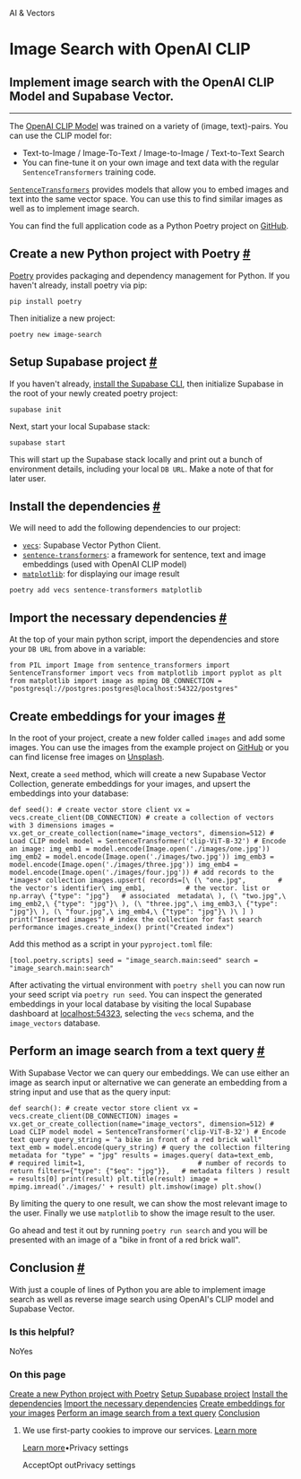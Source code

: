 AI & Vectors

# Image Search with OpenAI CLIP

## Implement image search with the OpenAI CLIP Model and Supabase Vector.

* * *

The [OpenAI CLIP Model](https://github.com/openai/CLIP) was trained on a variety of (image, text)-pairs. You can use the CLIP model for:

- Text-to-Image / Image-To-Text / Image-to-Image / Text-to-Text Search
- You can fine-tune it on your own image and text data with the regular `SentenceTransformers` training code.

[`SentenceTransformers`](https://www.sbert.net/examples/applications/image-search/README.html) provides models that allow you to embed images and text into the same vector space. You can use this to find similar images as well as to implement image search.

You can find the full application code as a Python Poetry project on [GitHub](https://github.com/supabase/supabase/tree/master/examples/ai/image_search#image-search-with-supabase-vector).

## Create a new Python project with Poetry [\#](https://supabase.com/docs/guides/ai/examples/image-search-openai-clip\#create-a-new-python-project-with-poetry)

[Poetry](https://python-poetry.org/) provides packaging and dependency management for Python. If you haven't already, install poetry via pip:

`
pip install poetry
`

Then initialize a new project:

`
poetry new image-search
`

## Setup Supabase project [\#](https://supabase.com/docs/guides/ai/examples/image-search-openai-clip\#setup-supabase-project)

If you haven't already, [install the Supabase CLI](https://supabase.com/docs/guides/cli), then initialize Supabase in the root of your newly created poetry project:

`
supabase init
`

Next, start your local Supabase stack:

`
supabase start
`

This will start up the Supabase stack locally and print out a bunch of environment details, including your local `DB URL`. Make a note of that for later user.

## Install the dependencies [\#](https://supabase.com/docs/guides/ai/examples/image-search-openai-clip\#install-the-dependencies)

We will need to add the following dependencies to our project:

- [`vecs`](https://github.com/supabase/vecs#vecs): Supabase Vector Python Client.
- [`sentence-transformers`](https://huggingface.co/sentence-transformers/clip-ViT-B-32): a framework for sentence, text and image embeddings (used with OpenAI CLIP model)
- [`matplotlib`](https://matplotlib.org/): for displaying our image result

`
poetry add vecs sentence-transformers matplotlib
`

## Import the necessary dependencies [\#](https://supabase.com/docs/guides/ai/examples/image-search-openai-clip\#import-the-necessary-dependencies)

At the top of your main python script, import the dependencies and store your `DB URL` from above in a variable:

`
from PIL import Image
from sentence_transformers import SentenceTransformer
import vecs
from matplotlib import pyplot as plt
from matplotlib import image as mpimg
DB_CONNECTION = "postgresql://postgres:postgres@localhost:54322/postgres"
`

## Create embeddings for your images [\#](https://supabase.com/docs/guides/ai/examples/image-search-openai-clip\#create-embeddings-for-your-images)

In the root of your project, create a new folder called `images` and add some images. You can use the images from the example project on [GitHub](https://github.com/supabase/supabase/tree/master/examples/ai/image_search/images) or you can find license free images on [Unsplash](https://unsplash.com/).

Next, create a `seed` method, which will create a new Supabase Vector Collection, generate embeddings for your images, and upsert the embeddings into your database:

`
def seed():
    # create vector store client
    vx = vecs.create_client(DB_CONNECTION)
    # create a collection of vectors with 3 dimensions
    images = vx.get_or_create_collection(name="image_vectors", dimension=512)
    # Load CLIP model
    model = SentenceTransformer('clip-ViT-B-32')
    # Encode an image:
    img_emb1 = model.encode(Image.open('./images/one.jpg'))
    img_emb2 = model.encode(Image.open('./images/two.jpg'))
    img_emb3 = model.encode(Image.open('./images/three.jpg'))
    img_emb4 = model.encode(Image.open('./images/four.jpg'))
    # add records to the *images* collection
    images.upsert(
        records=[\
            (\
                "one.jpg",        # the vector's identifier\
                img_emb1,          # the vector. list or np.array\
                {"type": "jpg"}   # associated  metadata\
            ), (\
                "two.jpg",\
                img_emb2,\
                {"type": "jpg"}\
            ), (\
                "three.jpg",\
                img_emb3,\
                {"type": "jpg"}\
            ), (\
                "four.jpg",\
                img_emb4,\
                {"type": "jpg"}\
            )\
        ]
    )
    print("Inserted images")
    # index the collection for fast search performance
    images.create_index()
    print("Created index")
`

Add this method as a script in your `pyproject.toml` file:

`
[tool.poetry.scripts]
seed = "image_search.main:seed"
search = "image_search.main:search"
`

After activating the virtual environment with `poetry shell` you can now run your seed script via `poetry run seed`. You can inspect the generated embeddings in your local database by visiting the local Supabase dashboard at [localhost:54323](http://localhost:54323/project/default/editor), selecting the `vecs` schema, and the `image_vectors` database.

## Perform an image search from a text query [\#](https://supabase.com/docs/guides/ai/examples/image-search-openai-clip\#perform-an-image-search-from-a-text-query)

With Supabase Vector we can query our embeddings. We can use either an image as search input or alternative we can generate an embedding from a string input and use that as the query input:

`
def search():
    # create vector store client
    vx = vecs.create_client(DB_CONNECTION)
    images = vx.get_or_create_collection(name="image_vectors", dimension=512)
    # Load CLIP model
    model = SentenceTransformer('clip-ViT-B-32')
    # Encode text query
    query_string = "a bike in front of a red brick wall"
    text_emb = model.encode(query_string)
    # query the collection filtering metadata for "type" = "jpg"
    results = images.query(
        data=text_emb,                      # required
        limit=1,                            # number of records to return
        filters={"type": {"$eq": "jpg"}},   # metadata filters
    )
    result = results[0]
    print(result)
    plt.title(result)
    image = mpimg.imread('./images/' + result)
    plt.imshow(image)
    plt.show()
`

By limiting the query to one result, we can show the most relevant image to the user. Finally we use `matplotlib` to show the image result to the user.

Go ahead and test it out by running `poetry run search` and you will be presented with an image of a "bike in front of a red brick wall".

## Conclusion [\#](https://supabase.com/docs/guides/ai/examples/image-search-openai-clip\#conclusion)

With just a couple of lines of Python you are able to implement image search as well as reverse image search using OpenAI's CLIP model and Supabase Vector.

### Is this helpful?

NoYes

### On this page

[Create a new Python project with Poetry](https://supabase.com/docs/guides/ai/examples/image-search-openai-clip#create-a-new-python-project-with-poetry) [Setup Supabase project](https://supabase.com/docs/guides/ai/examples/image-search-openai-clip#setup-supabase-project) [Install the dependencies](https://supabase.com/docs/guides/ai/examples/image-search-openai-clip#install-the-dependencies) [Import the necessary dependencies](https://supabase.com/docs/guides/ai/examples/image-search-openai-clip#import-the-necessary-dependencies) [Create embeddings for your images](https://supabase.com/docs/guides/ai/examples/image-search-openai-clip#create-embeddings-for-your-images) [Perform an image search from a text query](https://supabase.com/docs/guides/ai/examples/image-search-openai-clip#perform-an-image-search-from-a-text-query) [Conclusion](https://supabase.com/docs/guides/ai/examples/image-search-openai-clip#conclusion)

1. We use first-party cookies to improve our services. [Learn more](https://supabase.com/privacy#8-cookies-and-similar-technologies-used-on-our-european-services)



   [Learn more](https://supabase.com/privacy#8-cookies-and-similar-technologies-used-on-our-european-services)•Privacy settings





   AcceptOpt outPrivacy settings